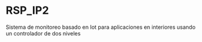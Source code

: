 # RSP_IP2
Sistema de monitoreo basado en Iot para aplicaciones en interiores usando un controlador de dos niveles
